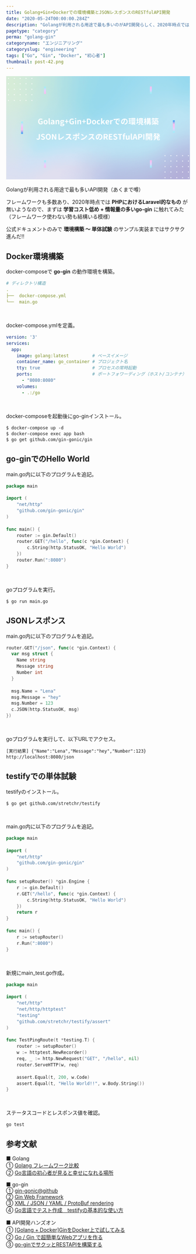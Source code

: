 ```yaml
---
title: Golang+Gin+Dockerでの環境構築とJSONレスポンスのRESTfulAPI開発
date: "2020-05-24T00:00:00.284Z"
description: "Golangが利用される用途で最も多いのがAPI開発らしく、2020年時点では PHPにおけるLaravel的なものが無いようなので、まずは学習コスト低めで、情報量の多いgo-ginに触れてみた。"
pagetype: "category"
perma: "golang-gin"
categoryname: "エンジニアリング"
categoryslug: "engineering"
tags: ["Go", "Gin", "Docker", "初心者"]
thumbnail: post-42.png
---
```


![](./post-42.png)

Golangが利用される用途で最も多いAPI開発（あくまで噂）

フレームワークも多数あり、2020年時点では **PHPにおけるLaravel的なもの** が無いようなので、まずは **学習コスト低め + 情報量の多いgo-gin** に触れてみた（フレームワーク使わない勢も結構いる模様）

公式ドキュメントのみで **環境構築 〜 単体試験** のサンプル実装まではサクサク進んだ!!

## Docker環境構築

docker-composeで **go-gin** の動作環境を構築。

```yml
# ディレクトリ構造
.
├──  docker-compose.yml
└──  main.go
```
<br/>

docker-compose.ymlを定義。

```yaml
version: '3'
services:
  app:
    image: golang:latest         # ベースイメージ
    container_name: go_container # プロジェクト名
    tty: true                    # プロセスの常時起動
    ports:                       # ポートフォワーディング（ホスト/コンテナ）
      - "8080:8080"
    volumes:
      - .:/go
```
<br/>

docker-composeを起動後にgo-ginインストール。

```shell
$ docker-compose up -d
$ docker-compose exec app bash
$ go get github.com/gin-gonic/gin
```

## go-ginでのHello World


main.go内に以下のプログラムを追記。

```go
package main

import (
	"net/http"
	"github.com/gin-gonic/gin"
)

func main() {
	router := gin.Default()
	router.GET("/hello", func(c *gin.Context) {
		c.String(http.StatusOK, "Hello World")
	})
	router.Run(":8080")
}
```
<br/>

goプログラムを実行。

```shell
$ go run main.go
```

## JSONレスポンス

main.go内に以下のプログラムを追記。

```go
router.GET("/json", func(c *gin.Context) {
  var msg struct {
    Name string
    Message string
    Number int
  }
  
  msg.Name = "Lena"
  msg.Message = "hey"
  msg.Number = 123
  c.JSON(http.StatusOK, msg)
})
```
<br/>

goプログラムを実行して、以下URLでアクセス。

```shell
[実行結果] {"Name":"Lena","Message":"hey","Number":123}
http://localhost:8080/json
```

## testifyでの単体試験

testifyのインストール。

```shell
$ go get github.com/stretchr/testify
```
<br/>

main.go内に以下のプログラムを追記。

```go
package main

import (
	"net/http"
	"github.com/gin-gonic/gin"
)

func setupRouter() *gin.Engine {
	r := gin.Default()
	r.GET("/hello", func(c *gin.Context) {
		c.String(http.StatusOK, "Hello World")
	})
	return r
}

func main() {
	r := setupRouter()
	r.Run(":8080")
}
```
<br/>

新規にmain_test.go作成。

```go
package main

import (
	"net/http"
	"net/http/httptest"
	"testing"
	"github.com/stretchr/testify/assert"
)

func TestPingRoute(t *testing.T) {
	router := setupRouter()
	w := httptest.NewRecorder()
	req, _ := http.NewRequest("GET", "/hello", nil)
	router.ServeHTTP(w, req)

	assert.Equal(t, 200, w.Code)
	assert.Equal(t, "Hello World!!", w.Body.String())
}
```
<br/>

ステータスコードとレスポンス値を確認。

```shell
go test
```

## 参考文献
■ Golang  
① [Golang フレームワーク比較](https://qiita.com/yumin/items/5de33b068ead564ebcbf)  
② [Go言語の初心者が見ると幸せになれる場所](https://qiita.com/tenntenn/items/0e33a4959250d1a55045)  

■ go-gin  
① [gin-gonic@github](https://github.com/gin-gonic/gin)  
② [Gin Web Framework](https://gin-gonic.com/)  
③ [XML / JSON / YAML / ProtoBuf rendering](https://gin-gonic.com/docs/examples/rendering/)  
④ [Go言語でテスト作成　testifyの基本的な使い方](https://re-engines.com/2018/10/16/go-testify%E3%82%92%E4%BD%BF%E3%81%A3%E3%81%A6%E3%83%86%E3%82%B9%E3%83%88%E4%BD%9C%E6%88%90/)  

■ API開発ハンズオン  
① [[Golang + Docker]GinをDocker上で試してみる](https://www.aizulab.com/blog/gin-docker/)  
② [Go / Gin で超簡単なWebアプリを作る](https://qiita.com/hyo_07/items/59c093dda143325b1859)  
③ [go-ginでサクッとRESTAPIを構築する](https://qiita.com/shiei_kawa/items/eddf48287455380f618f)  
